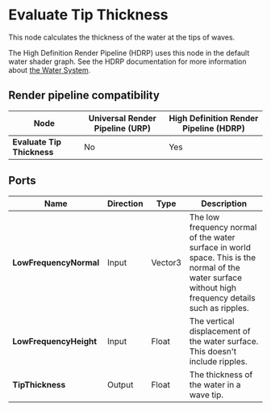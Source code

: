 # Evaluate Tip Thickness

This node calculates the thickness of the water at the tips of waves.

The High Definition Render Pipeline (HDRP) uses this node in the default water shader graph. See the HDRP documentation for more information about [the Water System](https://docs.unity3d.com/Packages/com.unity.render-pipelines.high-definition@14.0/manual/WaterSystem.html).

## Render pipeline compatibility

| **Node**               | **Universal Render Pipeline (URP)** | **High Definition Render Pipeline (HDRP)** |
| ---------------------- | ----------------------------------- | ------------------------------------------ |
| **Evaluate Tip Thickness** | No                                  | Yes                                        |

## Ports

| **Name** | **Direction** | **Type** | **Description** |
|--- | --- | --- | --- |
| **LowFrequencyNormal** | Input | Vector3 | The low frequency normal of the water surface in world space. This is the normal of the water surface without high frequency details such as ripples. |
| **LowFrequencyHeight** | Input | Float | The vertical displacement of the water surface. This doesn't include ripples.|
| **TipThickness** | Output | Float | The thickness of the water in a wave tip. |